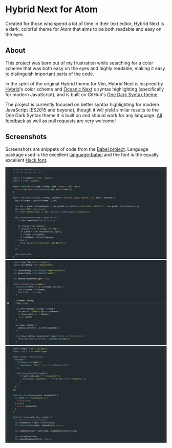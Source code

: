 # Hybrid Next for Atom

Created for those who spend a lot of time in their text editor, Hybrid Next is a dark, colorful theme for Atom that aims to be both readable and easy on the eyes.

## About

This project was born out of my frustration while searching for a color scheme that was both easy on the eyes and highly readable, making it easy to distinguish important parts of the code.

In the spirit of the original Hybrid theme for Vim, Hybrid Next is inspired by [Hybrid](https://github.com/w0ng/vim-hybrid)'s color scheme and [Oceanic Next](http://labs.voronianski.com/oceanic-next-color-scheme/)'s syntax highlighting (specifically for modern JavaScript), and is built on GitHub's [One Dark Syntax theme](https://github.com/atom/one-dark-syntax).

The project is currently focused on better syntax highlighting for modern JavaScript (ES2015 and beyond), though it will yield similar results to the One Dark Syntax theme it is built on and should work for any language. [All feedback](https://github.com/kaicataldo/hybrid-next-syntax/issues) as well as pull requests are very welcome!

## Screenshots

Screenshots are snippets of code from the [Babel project](https://github.com/babel/babel). Language package used is the excellent [language-babel](https://atom.io/packages/language-babel) and the font is the equally excellent [Hack font](https://github.com/chrissimpkins/Hack).

![](https://raw.githubusercontent.com/kaicataldo/hybrid-next-syntax/master/screenshots/hybrid-next-screenshot-1.png)
![](https://raw.githubusercontent.com/kaicataldo/hybrid-next-syntax/master/screenshots/hybrid-next-screenshot-2.png)
![](https://raw.githubusercontent.com/kaicataldo/hybrid-next-syntax/master/screenshots/hybrid-next-screenshot-3.png)
